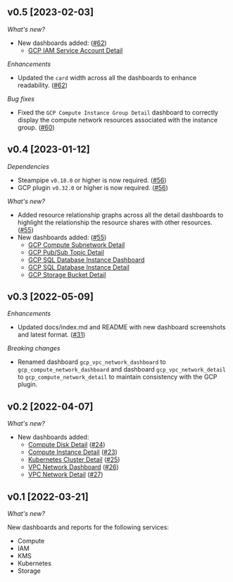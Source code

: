 ## v0.5 [2023-02-03]

_What's new?_

- New dashboards added: ([#62](https://github.com/turbot/steampipe-mod-gcp-insights/pull/62))
  - [GCP IAM Service Account Detail](https://hub.steampipe.io/mods/turbot/gcp_insights/dashboards/dashboard.iam_service_account_detail)

_Enhancements_

- Updated the `card` width across all the dashboards to enhance readability. ([#62](https://github.com/turbot/steampipe-mod-gcp-insights/pull/62))

_Bug fixes_

- Fixed the `GCP Compute Instance Group Detail` dashboard to correctly display the compute network resources associated with the instance group. ([#60](https://github.com/turbot/steampipe-mod-gcp-insights/pull/60))

## v0.4 [2023-01-12]

_Dependencies_

- Steampipe `v0.18.0` or higher is now required. ([#56](https://github.com/turbot/steampipe-mod-gcp-insights/pull/56))
- GCP plugin `v0.32.0` or higher is now required. ([#56](https://github.com/turbot/steampipe-mod-gcp-insights/pull/56))

_What's new?_

- Added resource relationship graphs across all the detail dashboards to highlight the relationship the resource shares with other resources. ([#55](https://github.com/turbot/steampipe-mod-gcp-insights/pull/55))
- New dashboards added: ([#55](https://github.com/turbot/steampipe-mod-gcp-insights/pull/55))
  - [GCP Compute Subnetwork Detail](https://hub.steampipe.io/mods/turbot/gcp_insights/dashboards/dashboard.compute_subnetwork_detail)
  - [GCP Pub/Sub Topic Detail](https://hub.steampipe.io/mods/turbot/gcp_insights/dashboards/dashboard.pubsub_topic_detail_detail)
  - [GCP SQL Database Instance Dashboard](https://hub.steampipe.io/mods/turbot/gcp_insights/dashboards/dashboard.sql_database_instance_dashboard)
  - [GCP SQL Database Instance Detail](https://hub.steampipe.io/mods/turbot/gcp_insights/dashboards/dashboard.sql_database_instance_detail)
  - [GCP Storage Bucket Detail](https://hub.steampipe.io/mods/turbot/gcp_insights/dashboards/dashboard.storage_bucket_detail)

## v0.3 [2022-05-09]

_Enhancements_

- Updated docs/index.md and README with new dashboard screenshots and latest format. ([#31](https://github.com/turbot/steampipe-mod-gcp-insights/pull/31))

_Breaking changes_

- Renamed dashboard `gcp_vpc_network_dashboard` to `gcp_compute_network_dashboard` and dashboard `gcp_vpc_network_detail` to `gcp_compute_network_detail` to maintain consistency with the GCP plugin.

## v0.2 [2022-04-07]

_What's new?_

- New dashboards added:
  - [Compute Disk Detail](https://hub.steampipe.io/mods/turbot/gcp_insights/dashboards/dashboard.gcp_compute_disk_detail) ([#24](https://github.com/turbot/steampipe-mod-gcp-insights/pull/24))
  - [Compute Instance Detail](https://hub.steampipe.io/mods/turbot/gcp_insights/dashboards/dashboard.gcp_compute_instance_detail) ([#23](https://github.com/turbot/steampipe-mod-gcp-insights/pull/23))
  - [Kubernetes Cluster Detail](https://hub.steampipe.io/mods/turbot/gcp_insights/dashboards/dashboard.gcp_kubernetes_cluster_detail) ([#25](https://github.com/turbot/steampipe-mod-gcp-insights/pull/25))
  - [VPC Network Dashboard](https://hub.steampipe.io/mods/turbot/gcp_insights/dashboards/dashboard.gcp_vpc_network_dashboard) ([#26](https://github.com/turbot/steampipe-mod-gcp-insights/pull/26))
  - [VPC Network Detail](https://hub.steampipe.io/mods/turbot/gcp_insights/dashboards/dashboard.gcp_vpc_network_detail) ([#27](https://github.com/turbot/steampipe-mod-gcp-insights/pull/27))

## v0.1 [2022-03-21]

_What's new?_

New dashboards and reports for the following services:
- Compute
- IAM
- KMS
- Kubernetes
- Storage
